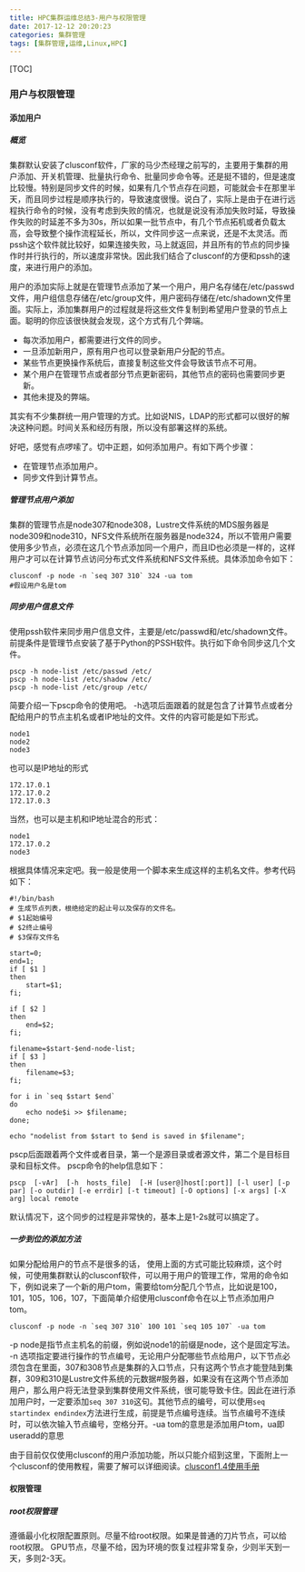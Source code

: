 ```yaml
---
title: HPC集群运维总结3-用户与权限管理
date: 2017-12-12 20:20:23
categories: 集群管理
tags: [集群管理,运维,Linux,HPC]
---
```


[TOC]

### 用户与权限管理

#### 添加用户
##### 概览
集群默认安装了clusconf软件，厂家的马少杰经理之前写的，主要用于集群的用户添加、开关机管理、批量执行命令、批量同步命令等。还是挺不错的，但是速度比较慢。特别是同步文件的时候，如果有几个节点存在问题，可能就会卡在那里半天，而且同步过程是顺序执行的，导致速度很慢。说白了，实际上是由于在进行远程执行命令的时候，没有考虑到失败的情况，也就是说没有添加失败时延，导致操作失败的时延差不多为30s，所以如果一批节点中，有几个节点拓机或者负载太高，会导致整个操作流程延长，所以，文件同步这一点来说，还是不太灵活。而pssh这个软件就比较好，如果连接失败，马上就返回，并且所有的节点的同步操作时并行执行的，所以速度非常快。因此我们结合了clusconf的方便和pssh的速度，来进行用户的添加。
<!-- more -->
用户的添加实际上就是在管理节点添加了某一个用户，用户名存储在/etc/passwd文件，用户组信息存储在/etc/group文件，用户密码存储在/etc/shadown文件里面。实际上，添加集群用户的过程就是将这些文件复制到希望用户登录的节点上面。聪明的你应该很快就会发现，这个方式有几个弊端。

* 每次添加用户，都需要进行文件的同步。
* 一旦添加新用户，原有用户也可以登录新用户分配的节点。
* 某些节点更换操作系统后，直接复制这些文件会导致该节点不可用。
* 某个用户在管理节点或者部分节点更新密码，其他节点的密码也需要同步更新。
* 其他未提及的弊端。

其实有不少集群统一用户管理的方式。比如说NIS，LDAP的形式都可以很好的解决这种问题。时间关系和经历有限，所以没有部署这样的系统。

好吧，感觉有点啰嗦了。切中正题，如何添加用户。有如下两个步骤：
* 在管理节点添加用户。
* 同步文件到计算节点。


##### 管理节点用户添加
集群的管理节点是node307和node308，Lustre文件系统的MDS服务器是node309和node310，NFS文件系统所在服务器是node324，所以不管用户需要使用多少节点，必须在这几个节点添加同一个用户，而且ID也必须是一样的，这样用户才可以在计算节点访问分布式文件系统和NFS文件系统。具体添加命令如下：
```
clusconf -p node -n `seq 307 310` 324 -ua tom
#假设用户名是tom
```

##### 同步用户信息文件
使用pssh软件来同步用户信息文件，主要是/etc/passwd和/etc/shadown文件。
前提条件是管理节点安装了基于Python的PSSH软件。执行如下命令同步这几个文件。
```
pscp -h node-list /etc/passwd /etc/
pscp -h node-list /etc/shadow /etc/
pscp -h node-list /etc/group /etc/
```
简要介绍一下pscp命令的使用吧。
-h选项后面跟着的就是包含了计算节点或者分配给用户的节点主机名或者IP地址的文件。文件的内容可能是如下形式。
```
node1
node2
node3
```

也可以是IP地址的形式
```
172.17.0.1
172.17.0.2
172.17.0.3
```

当然，也可以是主机和IP地址混合的形式：
```
node1
172.17.0.2
node3
```
根据具体情况来定吧。我一般是使用一个脚本来生成这样的主机名文件。参考代码如下：
```
#!/bin/bash
# 生成节点列表，根绝给定的起止号以及保存的文件名。
# $1起始编号
# $2终止编号
# $3保存文件名

start=0;
end=1;
if [ $1 ]
then
	start=$1;
fi;

if [ $2 ]
then
	end=$2;
fi;

filename=$start-$end-node-list;
if [ $3 ]
then
	filename=$3;
fi;

for i in `seq $start $end`
do
	echo node$i >> $filename;
done;

echo "nodelist from $start to $end is saved in $filename";
```

pscp后面跟着两个文件或者目录，第一个是源目录或者源文件，第二个是目标目录和目标文件。
pscp命令的help信息如下：
```
pscp  [-vAr]  [-h  hosts_file]  [-H [user@]host[:port]] [-l user] [-p par] [-o outdir] [-e errdir] [-t timeout] [-O options] [-x args] [-X arg] local remote
```
默认情况下，这个同步的过程是非常快的，基本上是1-2s就可以搞定了。


##### 一步到位的添加方法
如果分配给用户的节点不是很多的话， 使用上面的方式可能比较麻烦，这个时候，可使用集群默认的clusconf软件，可以用于用户的管理工作，常用的命令如下，例如说来了一个新的用户tom，需要给tom分配几个节点，比如说是100，101，105，106，107，下面简单介绍使用clusconf命令在以上节点添加用户tom。
```
clusconf -p node -n `seq 307 310` 100 101 `seq 105 107` -ua tom
```

-p node是指节点主机名的前缀，例如说node1的前缀是node，这个是固定写法。
-n 选项指定要进行操作的节点编号，无论用户分配哪些节点给用户，以下节点必须包含在里面，307和308节点是集群的入口节点，只有这两个节点才能登陆到集群，309和310是Lustre文件系统的元数据#服务器，如果没有在这两个节点添加用户，那么用户将无法登录到集群使用文件系统，很可能导致卡住。因此在进行添加用户时，一定要添加``seq 307 310``这句。其他节点的编号，可以使用``seq startindex endindex``方法进行生成，前提是节点编号连续。当节点编号不连续时，可以依次输入节点编号，空格分开。-ua tom的意思是添加用户tom，ua即useradd的意思

由于目前仅仅使用clusconf的用户添加功能，所以只能介绍到这里，下面附上一个clusconf的使用教程，需要了解可以详细阅读。[clusconf1.4使用手册](http://7xsnoh.com1.z0.glb.clouddn.com//clustermgmt/pdf/clusconf-1.4%E7%94%A8%E6%88%B7%E6%89%8B%E5%86%8C.pdf)

#### 权限管理
##### root权限管理
遵循最小化权限配置原则。尽量不给root权限。如果是普通的刀片节点，可以给root权限。
GPU节点，尽量不给，因为环境的恢复过程非常复杂，少则半天到一天，多则2-3天。

